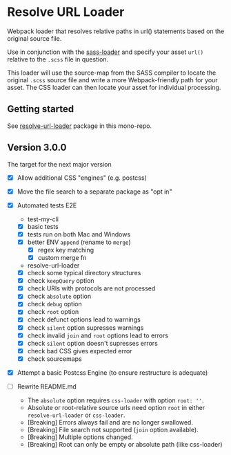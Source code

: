 # Resolve URL Loader

Webpack loader that resolves relative paths in url() statements based on the original source file.

Use in conjunction with the [sass-loader](https://www.npmjs.com/package/sass-loader) and specify your asset `url()` relative to the `.scss` file in question.

This loader will use the source-map from the SASS compiler to locate the original `.scss` source file and write a more Webpack-friendly path for your asset. The CSS loader can then locate your asset for individual processing.


## Getting started

See [resolve-url-loader](packages/resolve-url-loader/README.md) package in this mono-repo.


## Version 3.0.0

The target for the next major version

- [x] Allow additional CSS "engines" (e.g. postcss)

- [x] Move the file search to a separate package as "opt in"

- [x] Automated tests E2E

  * test-my-cli
  - [x] basic tests
  - [x] tests run on both Mac and Windows
  - [x] better ENV `append` (rename to `merge`)
    - [x] regex key matching
    - [x] custom merge fn

  * resolve-url-loader
  - [x] check some typical directory structures
  - [x] check `keepQuery` option
  - [x] check URIs with protocols are not processed
  - [x] check `absolute` option
  - [x] check `debug` option
  - [x] check `root` option
  - [x] check defunct options lead to warnings
  - [x] check `silent` option supresses warnings
  - [x] check invalid `join` and `root` options lead to errors
  - [x] check `silent` option doesn't supresses errors
  - [x] check bad CSS gives expected error
  - [x] check sourcemaps

- [x] Attempt a basic Postcss Engine (to ensure restructure is adequate)

- [ ] Rewrite README.md
  * The `absolute` option requires `css-loader` with option `root: ''`.
  * Absolute or root-relative source urls need option `root` in either `resolve-url-loader` or `css-loader`.
  * [Breaking] Errors always fail and are no longer swallowed.
  * [Breaking] File search not supported (`join` option available).
  * [Breaking] Multiple options changed.
  * [Breaking] Root can only be empty or absolute path (like css-loader)
